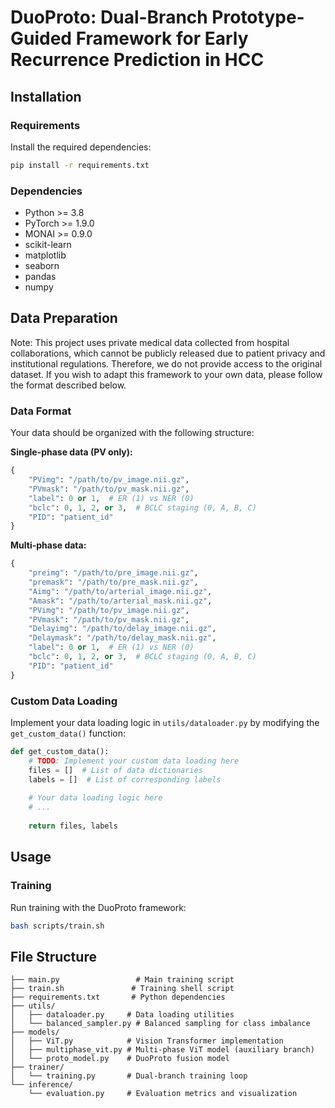 # DuoProto: Dual-Branch Prototype-Guided Framework for Early Recurrence Prediction in HCC

## Installation

### Requirements

Install the required dependencies:

```bash
pip install -r requirements.txt
```

### Dependencies

- Python >= 3.8
- PyTorch >= 1.9.0
- MONAI >= 0.9.0
- scikit-learn
- matplotlib
- seaborn
- pandas
- numpy

## Data Preparation

Note: This project uses private medical data collected from hospital collaborations, which cannot be publicly released due to patient privacy and institutional regulations. Therefore, we do not provide access to the original dataset. If you wish to adapt this framework to your own data, please follow the format described below.

### Data Format

Your data should be organized with the following structure:

**Single-phase data (PV only):**
```python
{
    "PVimg": "/path/to/pv_image.nii.gz",
    "PVmask": "/path/to/pv_mask.nii.gz", 
    "label": 0 or 1,  # ER (1) vs NER (0)
    "bclc": 0, 1, 2, or 3,  # BCLC staging (0, A, B, C)
    "PID": "patient_id"
}
```

**Multi-phase data:**
```python
{
    "preimg": "/path/to/pre_image.nii.gz",
    "premask": "/path/to/pre_mask.nii.gz",
    "Aimg": "/path/to/arterial_image.nii.gz", 
    "Amask": "/path/to/arterial_mask.nii.gz",
    "PVimg": "/path/to/pv_image.nii.gz",
    "PVmask": "/path/to/pv_mask.nii.gz",
    "Delayimg": "/path/to/delay_image.nii.gz",
    "Delaymask": "/path/to/delay_mask.nii.gz",
    "label": 0 or 1,  # ER (1) vs NER (0)
    "bclc": 0, 1, 2, or 3,  # BCLC staging (0, A, B, C)
    "PID": "patient_id"
}
```

### Custom Data Loading

Implement your data loading logic in `utils/dataloader.py` by modifying the `get_custom_data()` function:

```python
def get_custom_data():
    # TODO: Implement your custom data loading here
    files = []  # List of data dictionaries
    labels = []  # List of corresponding labels
    
    # Your data loading logic here
    # ...
    
    return files, labels
```

## Usage

### Training

Run training with the DuoProto framework:

```bash
bash scripts/train.sh
```

## File Structure

```
├── main.py                 # Main training script
├── train.sh               # Training shell script  
├── requirements.txt       # Python dependencies
├── utils/
│   ├── dataloader.py     # Data loading utilities
│   └── balanced_sampler.py # Balanced sampling for class imbalance
├── models/
│   ├── ViT.py            # Vision Transformer implementation
│   ├── multiphase_vit.py # Multi-phase ViT model (auxiliary branch)
│   └── proto_model.py    # DuoProto fusion model
├── trainer/
│   └── training.py       # Dual-branch training loop
└── inference/
    └── evaluation.py     # Evaluation metrics and visualization
```
